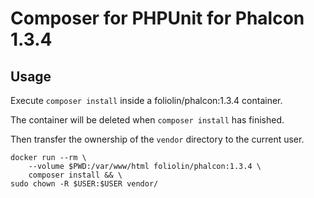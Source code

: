 Composer for PHPUnit for Phalcon 1.3.4
======================================

Usage
-----

Execute `` composer install `` inside a foliolin/phalcon:1.3.4 container.

The container will be deleted when `` composer install `` has finished.

Then transfer the ownership of the `` vendor `` directory to the current user.

	docker run --rm \
		--volume $PWD:/var/www/html foliolin/phalcon:1.3.4 \
		composer install && \
	sudo chown -R $USER:$USER vendor/
